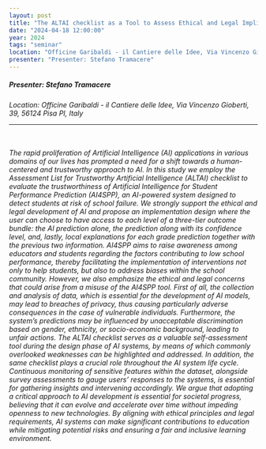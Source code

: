```yaml
---
layout: post
title: "The ALTAI checklist as a Tool to Assess Ethical and Legal Implications for a Trustworthy AI in education"
date: "2024-04-18 12:00:00"
year: 2024
tags: "seminar"
location: "Officine Garibaldi - il Cantiere delle Idee, Via Vincenzo Gioberti, 39, 56124 Pisa PI, Italy"
presenter: "Presenter: Stefano Tramacere"
---
```

<h5>Presenter: Stefano Tramacere</h5>
<em>Location: Officine Garibaldi - il Cantiere delle Idee, Via Vincenzo Gioberti, 39, 56124 Pisa PI, Italy<em>
<br>
<hr>

<br><br>The rapid proliferation of Artificial Intelligence (AI) applications in various domains of our lives has prompted a need for a shift towards a human-centered and trustworthy approach to AI. In this study we employ the Assessment List for Trustworthy Artificial Intelligence (ALTAI) checklist to evaluate the trustworthiness of <em>Artificial Intelligence for Student Performance Prediction</em> (AI4SPP), an AI-powered system designed to detect students at risk of school failure. We strongly support the ethical and legal development of AI and propose an implementation design where the user can choose to have access to each level of a three-tier outcome bundle: the AI prediction alone, the prediction along with its confidence level, and, lastly, local explanations for each grade prediction together with the previous two information. AI4SPP aims to raise awareness among educators and students regarding the factors contributing to low school performance, thereby facilitating the implementation of interventions not only to help students, but also to address biases within the school community. However, we also emphasize the ethical and legal concerns that could arise from a misuse of the AI4SPP tool. First of all, the collection and analysis of data, which is essential for the development of AI models, may lead to breaches of privacy, thus causing particularly adverse consequences in the case of vulnerable individuals. Furthermore, the system’s predictions may be influenced by unacceptable discrimination based on gender, ethnicity, or socio-economic background, leading to unfair actions. The ALTAI checklist serves as a valuable self-assessment tool during the design phase of AI systems, by means of which commonly overlooked weaknesses can be highlighted and addressed. In addition, the same checklist plays a crucial role throughout the AI system life cycle. Continuous monitoring of sensitive features within the dataset, alongside survey assessments to gauge users’ responses to the systems, is essential for gathering insights and intervening accordingly. We argue that adopting a critical approach to AI development is essential for societal progress, believing that it can evolve and accelerate over time without impeding openness to new technologies. By aligning with ethical principles and legal requirements, AI systems can make significant contributions to education while mitigating potential risks and ensuring a fair and inclusive learning environment.

                